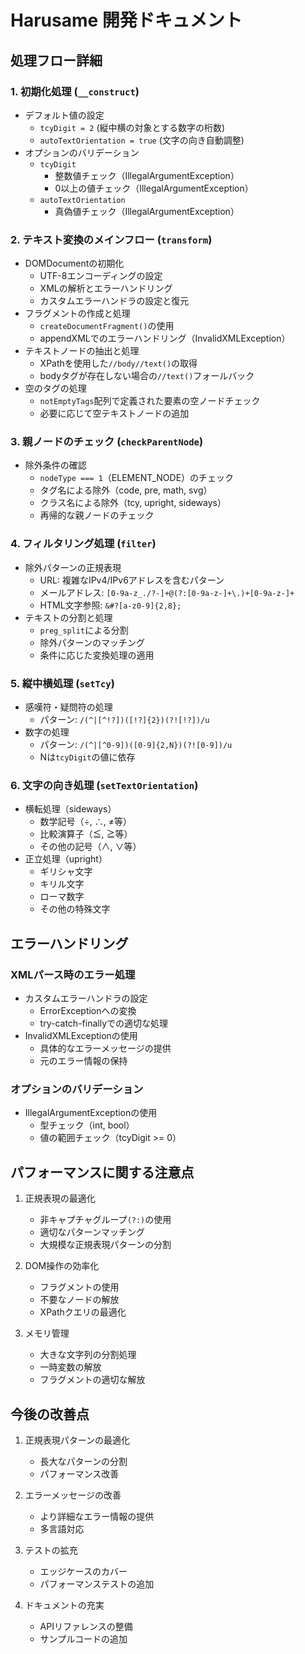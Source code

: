 # Harusame 開発ドキュメント

## 処理フロー詳細

### 1. 初期化処理 (`__construct`)
- デフォルト値の設定
  - `tcyDigit = 2` (縦中横の対象とする数字の桁数)
  - `autoTextOrientation = true` (文字の向き自動調整)
- オプションのバリデーション
  - `tcyDigit`
    - 整数値チェック（IllegalArgumentException）
    - 0以上の値チェック（IllegalArgumentException）
  - `autoTextOrientation`
    - 真偽値チェック（IllegalArgumentException）

### 2. テキスト変換のメインフロー (`transform`)
- DOMDocumentの初期化
  - UTF-8エンコーディングの設定
  - XMLの解析とエラーハンドリング
  - カスタムエラーハンドラの設定と復元
- フラグメントの作成と処理
  - `createDocumentFragment()`の使用
  - appendXMLでのエラーハンドリング（InvalidXMLException）
- テキストノードの抽出と処理
  - XPathを使用した`//body//text()`の取得
  - bodyタグが存在しない場合の`//text()`フォールバック
- 空のタグの処理
  - `notEmptyTags`配列で定義された要素の空ノードチェック
  - 必要に応じて空テキストノードの追加

### 3. 親ノードのチェック (`checkParentNode`)
- 除外条件の確認
  - `nodeType === 1`（ELEMENT_NODE）のチェック
  - タグ名による除外（code, pre, math, svg）
  - クラス名による除外（tcy, upright, sideways）
  - 再帰的な親ノードのチェック

### 4. フィルタリング処理 (`filter`)
- 除外パターンの正規表現
  - URL: 複雑なIPv4/IPv6アドレスを含むパターン
  - メールアドレス: `[0-9a-z_./?-]+@(?:[0-9a-z-]+\.)+[0-9a-z-]+`
  - HTML文字参照: `&#?[a-z0-9]{2,8};`
- テキストの分割と処理
  - `preg_split`による分割
  - 除外パターンのマッチング
  - 条件に応じた変換処理の適用

### 5. 縦中横処理 (`setTcy`)
- 感嘆符・疑問符の処理
  - パターン: `/(^|[^!?])([!?]{2})(?![!?])/u`
- 数字の処理
  - パターン: `/(^|[^0-9])([0-9]{2,N})(?![0-9])/u`
  - Nは`tcyDigit`の値に依存

### 6. 文字の向き処理 (`setTextOrientation`)
- 横転処理（sideways）
  - 数学記号（÷, ∴, ≠等）
  - 比較演算子（≦, ≧等）
  - その他の記号（∧, ∨等）
- 正立処理（upright）
  - ギリシャ文字
  - キリル文字
  - ローマ数字
  - その他の特殊文字

## エラーハンドリング

### XMLパース時のエラー処理
- カスタムエラーハンドラの設定
  - ErrorExceptionへの変換
  - try-catch-finallyでの適切な処理
- InvalidXMLExceptionの使用
  - 具体的なエラーメッセージの提供
  - 元のエラー情報の保持

### オプションのバリデーション
- IllegalArgumentExceptionの使用
  - 型チェック（int, bool）
  - 値の範囲チェック（tcyDigit >= 0）

## パフォーマンスに関する注意点

1. 正規表現の最適化
   - 非キャプチャグループ`(?:)`の使用
   - 適切なパターンマッチング
   - 大規模な正規表現パターンの分割

2. DOM操作の効率化
   - フラグメントの使用
   - 不要なノードの解放
   - XPathクエリの最適化

3. メモリ管理
   - 大きな文字列の分割処理
   - 一時変数の解放
   - フラグメントの適切な解放

## 今後の改善点

1. 正規表現パターンの最適化
   - 長大なパターンの分割
   - パフォーマンス改善

2. エラーメッセージの改善
   - より詳細なエラー情報の提供
   - 多言語対応

3. テストの拡充
   - エッジケースのカバー
   - パフォーマンステストの追加

4. ドキュメントの充実
   - APIリファレンスの整備
   - サンプルコードの追加 